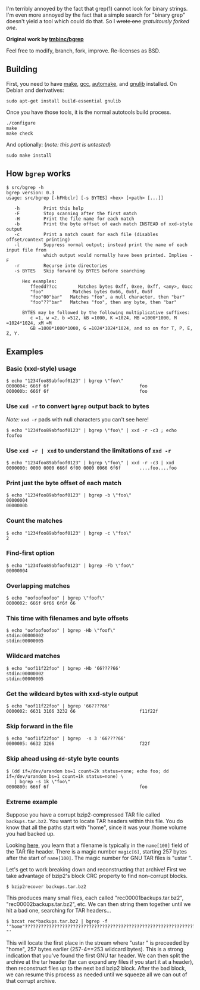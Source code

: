 I'm terribly annoyed by the fact that grep(1) cannot look for binary
strings. I'm even more annoyed by the fact that a simple search for 
"binary grep" doesn't yield a tool which could do that. So I ~~wrote one~~ *gratuitously forked one*.

**Original work by [tmbinc/bgrep](https://github.com/tmbinc/bgrep)**

Feel free to modify, branch, fork, improve. Re-licenses as BSD.

## Building
First, you need to have [make](https://www.gnu.org/software/make/manual/make.html), [gcc](https://gcc.gnu.org/), [automake](https://www.gnu.org/software/automake/), and [gnulib](https://www.gnu.org/software/gnulib/) installed.
On Debian and derivatives:
```
sudo apt-get install build-essential gnulib
```

Once you have those tools, it is the normal autotools build process.
```
./configure
make
make check
```
And optionally: (*note: this part is untested*)
```
sudo make install
```

## How `bgrep` works

```
$ src/bgrep -h
bgrep version: 0.3
usage: src/bgrep [-hFHbclr] [-s BYTES] <hex> [<path> [...]]

   -h         Print this help
   -F         Stop scanning after the first match
   -H         Print the file name for each match
   -b         Print the byte offset of each match INSTEAD of xxd-style output
   -c         Print a match count for each file (disables offset/context printing)
   -l         Suppress normal output; instead print the name of each input file from
              which output would normally have been printed. Implies -F
   -r         Recurse into directories
   -s BYTES   Skip forward by BYTES before searching

      Hex examples:
         ffeedd??cc        Matches bytes 0xff, 0xee, 0xff, <any>, 0xcc
         "foo"           Matches bytes 0x66, 0x6f, 0x6f
         "foo"00"bar"   Matches "foo", a null character, then "bar"
         "foo"??"bar"   Matches "foo", then any byte, then "bar"

      BYTES may be followed by the following multiplicative suffixes:
         c =1, w =2, b =512, kB =1000, K =1024, MB =1000*1000, M =1024*1024, xM =M
         GB =1000*1000*1000, G =1024*1024*1024, and so on for T, P, E, Z, Y.

```

## Examples
### Basic (xxd-style) usage
```
$ echo "1234foo89abfoof0123" | bgrep \"foo\"
0000004: 666f 6f                                  foo
000000b: 666f 6f                                  foo
```
### Use `xxd -r` to convert `bgrep` output back to bytes

*Note:* `xxd -r` pads with null characters you can't see here!
```
$ echo "1234foo89abfoof0123" | bgrep \"foo\" | xxd -r -c3 ; echo
foofoo
```
### Use `xxd -r | xxd` to understand the limitations of `xxd -r`
```
$ echo "1234foo89abfoof0123" | bgrep \"foo\" | xxd -r -c3 | xxd
0000000: 0000 0000 666f 6f00 0000 0066 6f6f       ....foo....foo
```
### Print just the byte offset of each match
```
$ echo "1234foo89abfoof0123" | bgrep -b \"foo\"
00000004
0000000b
```
### Count the matches
```
$ echo "1234foo89abfoof0123" | bgrep -c \"foo\"
2
```
### Find-first option
```
$ echo "1234foo89abfoof0123" | bgrep -Fb \"foo\"
00000004
```
### Overlapping matches
```
$ echo "oofoofoofoo" | bgrep \"foof\"
0000002: 666f 6f66 6f6f 66
```
### This time with filenames and byte offsets
```
$ echo "oofoofoofoo" | bgrep -Hb \"foof\"
stdin:00000002
stdin:00000005
```
### Wildcard matches
```
$ echo "oof11f22foo" | bgrep -Hb '66????66'
stdin:00000002
stdin:00000005
```
### Get the wildcard bytes with xxd-style output
```
$ echo "oof11f22foo" | bgrep '66????66'
0000002: 6631 3166 3232 66                        f11f22f
```
### Skip forward in the file
```
$ echo "oof11f22foo" | bgrep  -s 3 '66????66'
0000005: 6632 3266                                f22f
```
### Skip ahead using `dd`-style byte counts
```
$ (dd if=/dev/urandom bs=1 count=2k status=none; echo foo; dd if=/dev/urandom bs=1 count=1k status=none) \
   | bgrep -s 1k \"foo\"
0000800: 666f 6f                                  foo
```
### Extreme example

Suppose you have a corrupt bzip2-compressed TAR file called `backups.tar.bz2`.  You want to locate TAR headers within this file.  You do know that all the paths start with "home", since it was your /home volume you had backed up.

Looking [here](https://www.gnu.org/software/tar/manual/html_node/Standard.html), you learn that a filename is typically in the `name[100]` field of the TAR file header.  There is a magic number `magic[6]`, starting 257 bytes after the start of `name[100]`.
The magic number for GNU TAR files is "ustar  ".

Let's get to work breaking down and reconstructing that archive!  First we take advantage of bzip2's block CRC property to find non-corrupt blocks.

```
$ bzip2recover backups.tar.bz2
```
This produces many small files, each called "rec00001backups.tar.bz2", "rec00002backups.tar.bz2", etc.  We can then string them together until we hit a bad one, searching for TAR headers...

```
$ bzcat rec*backups.tar.bz2 | bgrep -f  '"home"??????????????????????????????????????????????????????????????????????????????????????????????????????????????????????????????????????????????????????????????????????????????????????????????????????????????????????????????????????????????????????????????????????????????????????????????????????????????????????????????????????????????????????????????????????????????????????????????????????????????????????????????????????????????????????????????????????????????????????????????????????????????????????????"ustar  "'
```
This will locate the first place in the stream where "ustar  " is preceeded by "home", 257 bytes earlier (257-4==253 wildcard bytes).  This is a strong indication that you've found the first GNU tar header.  We can then split the archive at the tar header (tar can expand any files if you start it at a header), then reconstruct files up to the next bad bzip2 block.  After the bad block, we can resume this process as needed until we squeeze all we can out of that corrupt archive.

